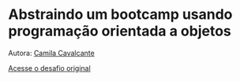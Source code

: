 # Abstraindo um bootcamp usando programação orientada a objetos
Autora: [Camila Cavalcante](https://github.com/cami-la)

[Acesse o desafio original](https://github.com/cami-la/desafio-poo-dio)
